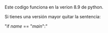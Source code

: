Este codigo funciona en la verion 8.9 de python.

Si tienes una versión mayor quitar la sentencia:

"if _name_ == "_main_":"
